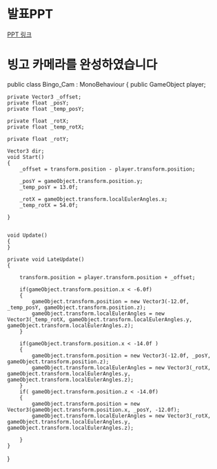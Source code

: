 # 발표PPT

[PPT 링크](https://nbviewer.org/github/ForMeAccount/GameProject_002.github.io/blob/main/reference/Small_Gimmic_Game.pdf)

# 빙고 카메라를 완성하였습니다

public class Bingo_Cam : MonoBehaviour
{
    public GameObject player;



    private Vector3 _offset;
    private float _posY;
    private float _temp_posY;

    private float _rotX;
    private float _temp_rotX;

    private float _rotY;

    Vector3 dir;
    void Start()
    {
        _offset = transform.position - player.transform.position;

        _posY = gameObject.transform.position.y;
        _temp_posY = 13.0f;

        _rotX = gameObject.transform.localEulerAngles.x;
        _temp_rotX = 54.0f;

    }


    void Update()
    {
    }

    private void LateUpdate()
    { 

        transform.position = player.transform.position + _offset;

        if(gameObject.transform.position.x < -6.0f)
        {
            gameObject.transform.position = new Vector3(-12.0f, _temp_posY, gameObject.transform.position.z);
            gameObject.transform.localEulerAngles = new Vector3(_temp_rotX, gameObject.transform.localEulerAngles.y, gameObject.transform.localEulerAngles.z);
        }

        if(gameObject.transform.position.x < -14.0f )
        {
            gameObject.transform.position = new Vector3(-12.0f, _posY, gameObject.transform.position.z);
            gameObject.transform.localEulerAngles = new Vector3(_rotX, gameObject.transform.localEulerAngles.y, gameObject.transform.localEulerAngles.z);
        }
        if( gameObject.transform.position.z < -14.0f)
        {
            gameObject.transform.position = new Vector3(gameObject.transform.position.x, _posY, -12.0f);
            gameObject.transform.localEulerAngles = new Vector3(_rotX, gameObject.transform.localEulerAngles.y, gameObject.transform.localEulerAngles.z);

        }
    }
}
